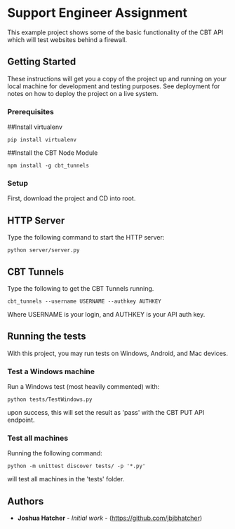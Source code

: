 # Support Engineer Assignment

This example project shows some of the basic functionality of the CBT API which will test websites behind a firewall.

## Getting Started

These instructions will get you a copy of the project up and running on your local machine for development and testing purposes. See deployment for notes on how to deploy the project on a live system.

### Prerequisites
##Install virtualenv

```
pip install virtualenv
```

##Install the CBT Node Module

```
npm install -g cbt_tunnels
```

### Setup

First, download the project and CD into root.
## HTTP Server
Type the following command to start the HTTP server:

```
python server/server.py
```

## CBT Tunnels
Type the following to get the CBT Tunnels running.
```
cbt_tunnels --username USERNAME --authkey AUTHKEY
```
Where USERNAME is your login, and AUTHKEY is your API auth key.
## Running the tests

With this project, you may run tests on Windows, Android, and Mac devices.

### Test a Windows machine

Run a Windows test (most heavily commented) with:

```
python tests/TestWindows.py
```
upon success, this will set the result as 'pass' with the CBT PUT API endpoint.

### Test all machines

Running the following command:
```
python -m unittest discover tests/ -p '*.py'
```
will test all machines in the 'tests' folder.

## Authors

* **Joshua Hatcher** - *Initial work* - (https://github.com/jbjbhatcher)
